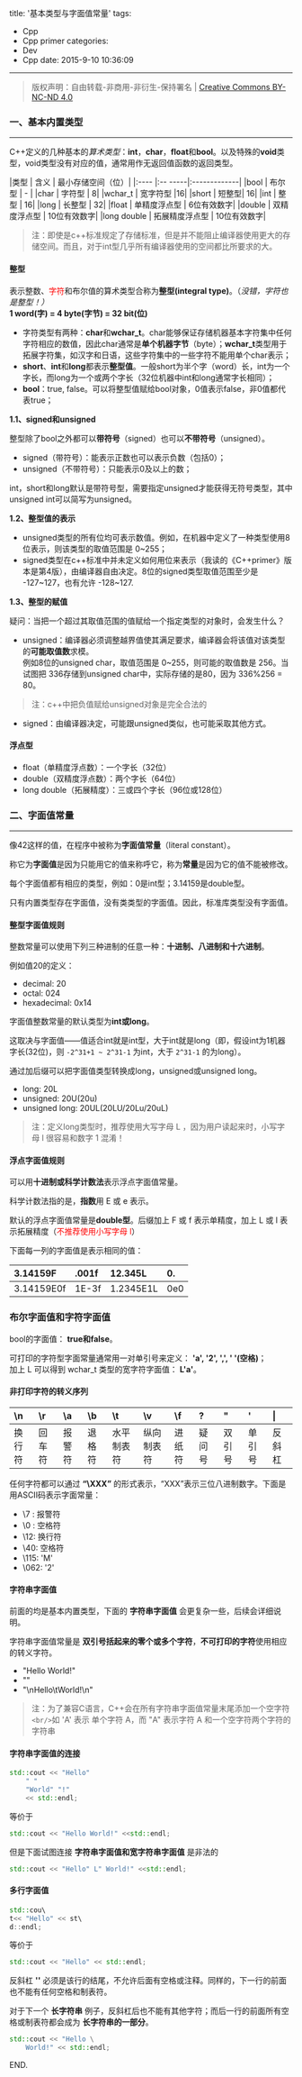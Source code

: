 title: '基本类型与字面值常量'
tags:
  - Cpp
  - Cpp primer
categories:
  - Dev
  - Cpp
date: 2015-9-10 10:36:09
---

> 版权声明：自由转载-非商用-非衍生-保持署名 | [Creative Commons BY-NC-ND 4.0](https://creativecommons.org/licenses/by-nc-nd/4.0/)

### 一、基本内置类型 ###
---

C++定义的几种基本的*算术类型*：**int**，**char**，**float**和**bool**。以及特殊的**void**类型，void类型没有对应的值，通常用作无返回值函数的返回类型。

<!-- more -->

|类型	| 含义	| 最小存储空间（位）|
|:---- |:-- -----|:-------------|
|bool	| 布尔型	| - |
|char	| 字符型	| 8|
|wchar_t |	宽字符型	|16|
|short	 | 短整型| 	16|
|int	| 整型	| 16|
|long	| 长整型	| 32|
|float	| 单精度浮点型	| 6位有效数字|
|double | 双精度浮点型	| 10位有效数字|
|long double | 	拓展精度浮点型 |	10位有效数字|

> 注：即使是c++标准规定了存储标准，但是并不能阻止编译器使用更大的存储空间。而且，对于int型几乎所有编译器使用的空间都比所要求的大。

<!-- more -->

#### 整型 ####

表示整数、<span style="color:red">字符</span>和布尔值的算术类型合称为**整型(integral type)**。（*没错，字符也是整型！）* <br/> **1 word(字) = 4 byte(字节) = 32 bit(位)**

- 字符类型有两种：**char**和**wchar_t**。char能够保证存储机器基本字符集中任何字符相应的数值，因此char通常是**单个机器字节**（byte）；**wchar_t**类型用于拓展字符集，如汉字和日语，这些字符集中的一些字符不能用单个char表示；
- **short**、**int**和**long**都表示**整型值**。一般short为半个字（word）长，int为一个字长，而long为一个或两个字长（32位机器中int和long通常字长相同）；
- **bool**：true, false。可以将整型值赋给bool对象，0值表示false，非0值都代表true；

**1.1、signed和unsigned**

整型除了bool之外都可以**带符号**（signed）也可以**不带符号**（unsigned）。

- signed（带符号）：能表示正数也可以表示负数（包括0）；
- unsigned（不带符号）：只能表示0及以上的数；

int，short和long默认是带符号型，需要指定unsigned才能获得无符号类型，其中unsigned int可以简写为unsigned。

**1.2、整型值的表示**

- unsigned类型的所有位均可表示数值。例如，在机器中定义了一种类型使用8位表示，则该类型的取值范围是 0~255；
- signed类型在c++标准中并未定义如何用位来表示（我读的《C++primer》版本是第4版），由编译器自由决定。8位的signed类型取值范围至少是 -127~127，也有允许 -128~127.

**1.3、整型的赋值**

疑问：当把一个超过其取值范围的值赋给一个指定类型的对象时，会发生什么？

- unsigned：编译器必须调整越界值使其满足要求，编译器会将该值对该类型的**可能取值数**求模。<br/>例如8位的unsigned char，取值范围是 0~255，则可能的取值数是 256。当试图把 336存储到unsigned char中，实际存储的是80，因为 336%256 = 80。<br/>
> 注：c++中把负值赋给unsigned对象是完全合法的
- signed：由编译器决定，可能跟unsigned类似，也可能采取其他方式。

#### 浮点型 ####

- float（单精度浮点数）：一个字长（32位）
- double（双精度浮点数）：两个字长（64位）
- long double（拓展精度）：三或四个字长（96位或128位）

### 二、字面值常量 ###
---

像42这样的值，在程序中被称为**字面值常量**（literal constant）。

称它为**字面值**是因为只能用它的值来称呼它，称为**常量**是因为它的值不能被修改。

每个字面值都有相应的类型，例如：0是int型；3.14159是double型。

只有内置类型存在字面值，没有类类型的字面值。因此，标准库类型没有字面值。

#### 整型字面值规则 ####

整数常量可以使用下列三种进制的任意一种：**十进制、八进制和十六进制**。

例如值20的定义：

- decimal:&#9;20
- octal:&#9;024
- hexadecimal:&#9;0x14

字面值整数常量的默认类型为**int或long**。

这取决与字面值——值适合int就是int型，大于int就是long（即，假设int为1机器字长(32位)，则 `-2^31+1 ~ 2^31-1` 为int，大于 `2^31-1` 的为long）。

通过加后缀可以把字面值类型转换成long，unsigned或unsigned long。

- long: 20L
- unsigned: 20U(20u)
- unsigned long: 20UL(20LU/20Lu/20uL)

> 注：定义long类型时，推荐使用大写字母 L ，因为用户读起来时，小写字母 l 很容易和数字 1 混淆！

#### 浮点字面值规则 ####

可以用**十进制或科学计数法**表示浮点字面值常量。

科学计数法指的是，**指数**用 E 或 e 表示。

默认的浮点字面值常量是**double型**。后缀加上 F 或 f 表示单精度，加上 L 或 l 表示拓展精度（<span style="color:red">不推荐使用小写字母 l</span>）

下面每一列的字面值是表示相同的值：

|3.14159F	| .001f |	12.345L	| 0.|
|:--|:--|:--|:--|
|3.14159E0f |	1E-3f  | 1.2345E1L	| 0e0|

### 布尔字面值和字符字面值 ###

bool的字面值： **true和false**。

可打印的字符型字面常量通常用一对单引号来定义： **'a', '2', ',', ' '(空格)**；<br/> 加上 L 可以得到 wchar_t 类型的宽字符字面值： **L'a'**。

#### 非打印字符的转义序列 ####

|\n	|\r	|\a	|\b	|\t	|\v	|\f	|\?	|\"	|\'	|\\|
|:--|:--|:--|:--|:--|:--|:--|:--|:--|:--|:--|
|换行符|回车符|报警符	|退格符|水平制表符|纵向制表符|进纸符	|疑问号|双引号|单引号	|反斜杠|

任何字符都可以通过 **“\XXX”** 的形式表示，“XXX”表示三位八进制数字。下面是用ASCII码表示字面常量：

- \7 : 报警符
- \0 : 空格符
- \12: 换行符
- \40: 空格符
- \115: 'M'
- \062: '2'

#### 字符串字面值 ####

前面的均是基本内置类型，下面的 **字符串字面值** 会更复杂一些，后续会详细说明。

字符串字面值常量是 **双引号括起来的零个或多个字符**，**不可打印的字符**使用相应的转义字符。

- "Hello World!"
- ""
- "\nHello\tWorld!\n"

> 注：为了兼容C语言，C++会在所有字符串字面值常量末尾添加一个空字符`<br/>`如 'A' 表示 单个字符 A，而 "A" 表示字符 A 和一个空字符两个字符的字符串

#### 字符串字面值的连接 ####

```C++
std::cout << "Hello"
	" "
	"World" "!"
	<< std::endl;
```

等价于

```C++
std::cout << "Hello World!" <<std::endl;
```

但是下面试图连接 **字符串字面值和宽字符串字面值** 是非法的

```C++
std::cout << "Hello" L" World!" <<std::endl;
```

#### 多行字面值 ####

```C++
std::cou\
t<< "Hello" << st\
d::endl;
```

等价于

```C++
std::cout << "Hello" << std::endl;
```

反斜杠 **'\'** 必须是该行的结尾，不允许后面有空格或注释。同样的，下一行的前面也不能有任何空格和制表符。

对于下一个 **长字符串** 例子，反斜杠后也不能有其他字符；而后一行的前面所有空格或制表符都会成为 **长字符串的一部分**。

```C++
std::cout << "Hello \
	World!" << std::endl;
```
END.
